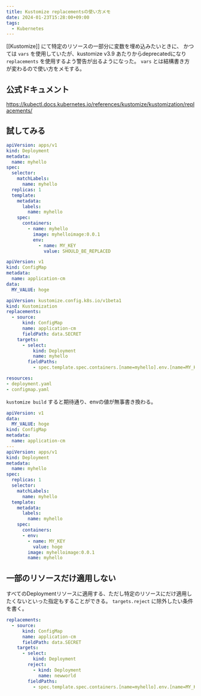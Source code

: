 ```yaml
---
title: Kustomize replacementsの使い方メモ
date: 2024-01-23T15:28:00+09:00
tags:
  - Kubernetes
---
```


[[Kustomize]] にて特定のリソースの一部分に変数を埋め込みたいときに、 かつては `vars` を使用していたが、kustomize v3.9  あたりからdeprecatedになり `replacements` を使用するよう警告が出るようになった。
`vars` とは結構書き方が変わるので使い方をメモする。

## 公式ドキュメント

https://kubectl.docs.kubernetes.io/references/kustomize/kustomization/replacements/

## 試してみる

```yaml file:deployment.yaml
apiVersion: apps/v1
kind: Deployment
metadata:
  name: myhello
spec:
  selector:
    matchLabels:
      name: myhello
  replicas: 1
  template:
    metadata:
      labels:
        name: myhello
    spec:
      containers:
        - name: myhello
          image: myhelloimage:0.0.1
          env:
            - name: MY_KEY
              value: SHOULD_BE_REPLACED
```

```yaml file:configmap.yaml
apiVersion: v1
kind: ConfigMap
metadata:
  name: application-cm
data:
  MY_VALUE: hoge
```

```yaml file:kustomization.yaml
apiVersion: kustomize.config.k8s.io/v1beta1
kind: Kustomization
replacements:
  - source:
      kind: ConfigMap
      name: application-cm
      fieldPath: data.SECRET
    targets:
      - select:
          kind: Deployment
          name: myhello
        fieldPaths:
          - spec.template.spec.containers.[name=myhello].env.[name=MY_KEY].value

resources:
- deployment.yaml
- configmap.yaml
```

`kustomize build` すると期待通り、envの値が無事書き換わる。

```yaml
apiVersion: v1
data:
  MY_VALUE: hoge
kind: ConfigMap
metadata:
  name: application-cm
---
apiVersion: apps/v1
kind: Deployment
metadata:
  name: myhello
spec:
  replicas: 1
  selector:
    matchLabels:
      name: myhello
  template:
    metadata:
      labels:
        name: myhello
    spec:
      containers:
      - env:
        - name: MY_KEY
          value: hoge
        image: myhelloimage:0.0.1
        name: myhello
```

## 一部のリソースだけ適用しない

すべてのDeploymentリソースに適用する、ただし特定のリソースにだけ適用したくないといった指定もすることができる。
`targets.reject` に除外したい条件を書く。

```yaml file:kustomization.yaml
replacements:
  - source:
      kind: ConfigMap
      name: application-cm
      fieldPath: data.SECRET
    targets:
      - select:
          kind: Deployment
        reject:
          - kind: Deployment
            name: newworld
        fieldPaths:
          - spec.template.spec.containers.[name=myhello].env.[name=MY_KEY].value

```
